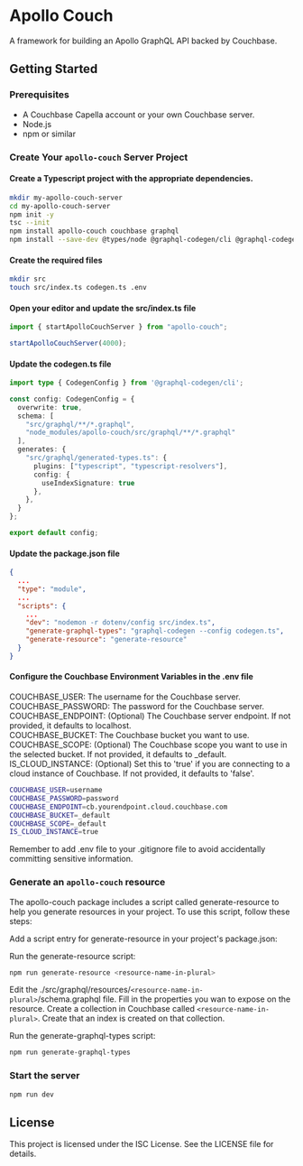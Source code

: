 # Apollo Couch

A framework for building an Apollo GraphQL API backed by Couchbase.

## Getting Started

### Prerequisites 
* A Couchbase Capella account or your own Couchbase server. 
* Node.js
* npm or similar

### Create Your ```apollo-couch``` Server Project

#### Create a Typescript project with the appropriate dependencies.
```bash
mkdir my-apollo-couch-server
cd my-apollo-couch-server
npm init -y
tsc --init
npm install apollo-couch couchbase graphql
npm install --save-dev @types/node @graphql-codegen/cli @graphql-codegen/typescript-resolvers eslint nodemon
```

#### Create the required files
```bash
mkdir src
touch src/index.ts codegen.ts .env
```

#### Open your editor and update the src/index.ts file
```typescript
import { startApolloCouchServer } from "apollo-couch";

startApolloCouchServer(4000);
```

#### Update the codegen.ts file
```typescript
import type { CodegenConfig } from '@graphql-codegen/cli';

const config: CodegenConfig = {
  overwrite: true,
  schema: [
    "src/graphql/**/*.graphql", 
    "node_modules/apollo-couch/src/graphql/**/*.graphql"
  ],
  generates: {
    "src/graphql/generated-types.ts": {
      plugins: ["typescript", "typescript-resolvers"],
      config: {
        useIndexSignature: true
      },
    }, 
  }
};

export default config;
```

#### Update the package.json file
```json
{  
  ...
  "type": "module",
  ...
  "scripts": {
    ...
    "dev": "nodemon -r dotenv/config src/index.ts",
    "generate-graphql-types": "graphql-codegen --config codegen.ts",
    "generate-resource": "generate-resource"
  }
}
````

#### Configure the Couchbase Environment Variables in the .env file

COUCHBASE_USER: The username for the Couchbase server.  
COUCHBASE_PASSWORD: The password for the Couchbase server.  
COUCHBASE_ENDPOINT: (Optional) The Couchbase server endpoint. If not provided, it defaults to localhost.  
COUCHBASE_BUCKET: The Couchbase bucket you want to use.  
COUCHBASE_SCOPE: (Optional) The Couchbase scope you want to use in the selected bucket. If not provided, it defaults to _default.  
IS_CLOUD_INSTANCE: (Optional) Set this to 'true' if you are connecting to a cloud instance of Couchbase. If not provided, it defaults to 'false'.  

```bash
COUCHBASE_USER=username
COUCHBASE_PASSWORD=password
COUCHBASE_ENDPOINT=cb.yourendpoint.cloud.couchbase.com
COUCHBASE_BUCKET=_default
COUCHBASE_SCOPE=_default
IS_CLOUD_INSTANCE=true
```

Remember to add .env file to your .gitignore file to avoid accidentally committing sensitive information.

### Generate an ```apollo-couch``` resource 
The apollo-couch package includes a script called generate-resource to help you generate resources in your project. To use this script, follow these steps:

Add a script entry for generate-resource in your project's package.json:


Run the generate-resource script:
```bash
npm run generate-resource <resource-name-in-plural>
````

Edit the ./src/graphql/resources/`<resource-name-in-plural>`/schema.graphql file. Fill in the properties you wan to expose on the resource. 
Create a collection in Couchbase called `<resource-name-in-plural>`. Create that an index is created on that collection. 

Run the generate-graphql-types script:
```bash
npm run generate-graphql-types
```

### Start the server
```bash
npm run dev
```

## License
This project is licensed under the ISC License. See the LICENSE file for details.